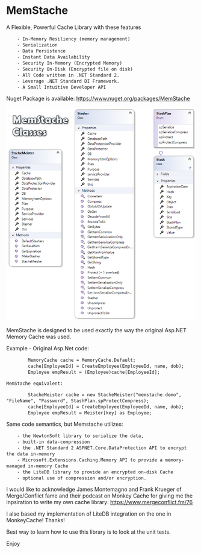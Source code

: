 # MemStache
A Flexible, Powerful Cache Library with these features

		- In-Memory Resiliency (memory management)
		- Serialization
		- Data Persistence
		- Instant Data Availability 
		- Security In-Memory (Encrypted Memory)
		- Security On-Disk (Encrypted file on disk)
		- All Code written in .NET Standard 2.
		- Leverage .NET Standard DI Framework.
		- A Small Intuitive Developer API

Nuget Package is available: https://www.nuget.org/packages/MemStache

![Mem Stache Class Diagram](MemStacheClassDiagram.png)

MemStache is designed to be used exactly the way the original Asp.NET Memory Cache was used.

Example -
    Original Asp.Net code: 
```
        MemoryCache cache = MemoryCache.Default;
        cache[EmployeeId] = CreateEmployee(EmployeeId, name, dob);
        Employee empResult = (Employee)cache[EmployeeId];
```
    MemStache equivalent: 
```
        StacheMeister cache = new StacheMeister("memstache.demo", "FileName", "Password", StashPlan.spProtectCompress);
        cache[EmployeeId] = CreateEmployee(EmployeeId, name, dob);
        Employee empResult = Meister[key] as Employee;
```
Same code semantics, but Memstache utilizes:

		- the NewtonSoft library to serialize the data, 
		- built-in data-compression
		- the .NET Standard 2 ASPNET.Core.DataProtection API to encrypt the data in-memory
		- Microsoft.Extensions.Caching.Memory API to provide a memory-managed in-memory Cache
		- the LiteDB library to provide an encrypted on-disk Cache
		- optional use of compression and/or encryption.        

I would like to acknowledge James Montemagno and Frank Krueger of Merge/Conflict fame and their podcast on Monkey Cache for giving me the inpsiration to write my own cache library:
https://www.mergeconflict.fm/76

I also based my implementation of LiteDB integration on the one in MonkeyCache!  Thanks!

Best way to learn how to use this library is to look at the unit tests.

Enjoy
